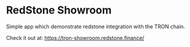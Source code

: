 # RedStone Showroom

Simple app which demonstrate redstone integration with the TRON chain.

Check it out at: https://tron-showroom.redstone.finance/
